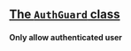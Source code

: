 <section id="main" data-note="AUTO-GENERATED CONTENT, DO NOT EDIT DIRECTLY!">

<h2><a name="authguard" href="https://ngx-useful.lamnhan.com/docs/content/classes/authguard.html"><p>The <code>AuthGuard</code> class</p>
</a></h2>

**Only allow authenticated user**

</section>
